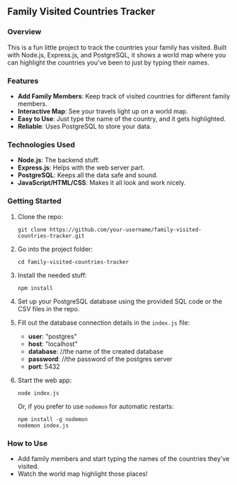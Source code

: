
## Family Visited Countries Tracker

### Overview

This is a fun little project to track the countries your family has visited. Built with Node.js, Express.js, and PostgreSQL, it shows a world map where you can highlight the countries you've been to just by typing their names.

### Features

- **Add Family Members**: Keep track of visited countries for different family members.
- **Interactive Map**: See your travels light up on a world map.
- **Easy to Use**: Just type the name of the country, and it gets highlighted.
- **Reliable**: Uses PostgreSQL to store your data.

### Technologies Used

- **Node.js**: The backend stuff.
- **Express.js**: Helps with the web server part.
- **PostgreSQL**: Keeps all the data safe and sound.
- **JavaScript/HTML/CSS**: Makes it all look and work nicely.

### Getting Started

1. Clone the repo:
   ```
   git clone https://github.com/your-username/family-visited-countries-tracker.git
   ```
2. Go into the project folder:
   ```
   cd family-visited-countries-tracker
   ```
3. Install the needed stuff:
   ```
   npm install
   ```
4. Set up your PostgreSQL database using the provided SQL code or the CSV files in the repo.
5. Fill out the database connection details in the `index.js` file:
   - **user**: "postgres"
   - **host**: "localhost"
   - **database**: //the name of the created database
   - **password**: //the password of the postgres server
   - **port**:  5432
     





6. Start the web app:
   ```
   node index.js
   ```
   Or, if you prefer to use `nodemon` for automatic restarts:
   ```
   npm install -g nodemon
   nodemon index.js
   ```

### How to Use

- Add family members and start typing the names of the countries they've visited.
- Watch the world map highlight those places!
